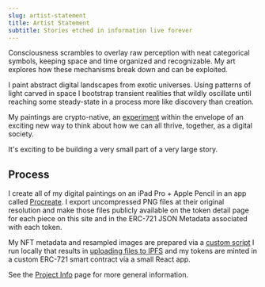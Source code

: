 ```yaml
---
slug: artist-statement
title: Artist Statement
subtitle: Stories etched in information live forever
---
```


Consciousness scrambles to overlay raw perception with neat categorical symbols, keeping space and time organized and recognizable. My art explores how these mechanisms break down and can be exploited.

<!-- snip -->

I paint abstract digital landscapes from exotic universes. Using patterns of light carved in space I bootstrap transient realities that wildly oscillate until reaching some steady-state in a process more like discovery than creation.

My paintings are crypto-native, an [experiment][bval] within the envelope of an exciting new way to think about how we can all thrive, together, as a digital society.

It's exciting to be building a very small part of a very large story.

## Process

I create all of my digital paintings on an iPad Pro + Apple Pencil in an app called [Procreate](https://procreate.art). I export uncompressed PNG files at their original resolution and make those files publicly available on the token detail page for each piece on this site and in the ERC-721 JSON Metadata associated with each token.

My NFT metadata and resampled images are prepared via a [custom script](https://github.com/bvalosek/bval-nft) I run locally that results in [uploading files to IPFS](/ipfs) and my tokens are minted in a custom ERC-721 smart contract via a small React app.

See the [Project Info](/project) page for more general information.

[bval]: /bval-token
[overview]: /overview
